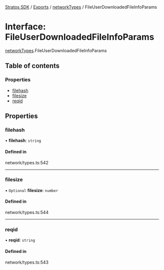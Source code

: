 [Stratos SDK](../README.md) / [Exports](../modules.md) / [networkTypes](../modules/networkTypes.md) / FileUserDownloadedFileInfoParams

# Interface: FileUserDownloadedFileInfoParams

[networkTypes](../modules/networkTypes.md).FileUserDownloadedFileInfoParams

## Table of contents

### Properties

- [filehash](networkTypes.FileUserDownloadedFileInfoParams.md#filehash)
- [filesize](networkTypes.FileUserDownloadedFileInfoParams.md#filesize)
- [reqid](networkTypes.FileUserDownloadedFileInfoParams.md#reqid)

## Properties

### filehash

• **filehash**: `string`

#### Defined in

network/types.ts:542

___

### filesize

• `Optional` **filesize**: `number`

#### Defined in

network/types.ts:544

___

### reqid

• **reqid**: `string`

#### Defined in

network/types.ts:543
